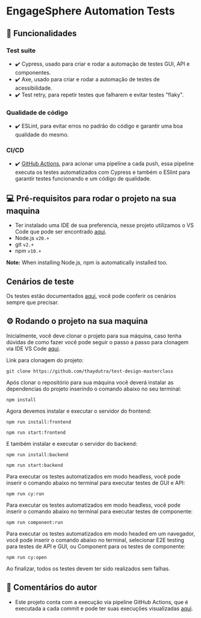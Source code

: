 # EngageSphere Automation Tests 

## 🚀 Funcionalidades
### Test suite
* ✔️ Cypress, usado para criar e rodar a automação de testes GUI, API e componentes.
* ✔️ Axe, usado para criar e rodar a automação de testes de acessibilidade.
* ✔️ Test retry, para repetir testes que falharem e evitar testes "flaky".

### Qualidade de código
* ✔️ ESLint, para evitar erros no padrão do código e garantir uma boa qualidade do mesmo.

### CI/CD
* ✔️ [GitHub Actions](https://github.com/thaydutra/test-design-masterclass/actions), para acionar uma pipeline a cada push, essa pipeline executa os testes automatizados com Cypress e também o ESlint para garantir testes funcionando e um código de qualidade.

## 💻 Pré-requisitos para rodar o projeto na sua maquina

* Ter instalado uma IDE de sua preferencia, nesse projeto utilizamos o VS Code que pode ser encontrado [aqui](https://code.visualstudio.com/).
* Node.js `v20.+`
* git `v2.+`
* npm `v10.+`

**Note:** When installing Node.js, npm is automatically installed too.

## Cenários de teste

Os testes estão documentados [aqui](./docs/TestCases.md), você pode conferir os cenários sempre que precisar.

## ⚙️ Rodando o projeto na sua maquina

Inicialmente, você deve clonar o projeto para sua máquina, caso tenha dúvidas de como fazer você pode seguir o passo a passo para clonagem via IDE VS Code [aqui](https://learn.microsoft.com/pt-br/azure/developer/javascript/how-to/with-visual-studio-code/clone-github-repository?tabs=create-repo-command-palette%2Cinitialize-repo-activity-bar%2Ccreate-branch-command-palette%2Ccommit-changes-command-palette%2Cpush-command-palette).

Link para clonagem do projeto:
```
git clone https://github.com/thaydutra/test-design-masterclass
```

Após clonar o repositório para sua máquina você deverá instalar as dependencias do projeto inserindo o comando abaixo no seu terminal:
```
npm install
```

Agora devemos instalar e executar o servidor do frontend:
```
npm run install:frontend
```
```
npm run start:frontend
```

E também instalar e executar o servidor do backend:
```
npm run install:backend
```
```
npm run start:backend
```

Para executar os testes automatizados em modo headless, você pode inserir o comando abaixo no terminal para executar testes de GUI e API:
```
npm run cy:run
```

Para executar os testes automatizados em modo headless, você pode inserir o comando abaixo no terminal para executar testes de componente:
```
npm run component:run
```

Para executar os testes  automatizados em modo headed em um navegador, você pode inserir o comando abaixo no terminal, selecionar E2E testing para testes de API e GUI, ou Component para os testes de componente:
```
npm run cy:open
```

Ao finalizar, todos os testes devem ter sido realizados sem falhas.


## 💬 Comentários do autor

* Este projeto conta com a execução via pipeline GitHub Actions, que é executada a cada commit e pode ter suas execuções visualizadas [aqui](https://github.com/thaydutra/test-design-masterclass/actions).
